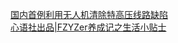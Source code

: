   
[国内首例利用无人机清除特高压线路缺陷](http://www.dianyue.me/archives/161/ykucgxa6hjg3nh2b/)  
[心语社出品|FZYZer养成记之生活小贴士](http://www.dianyue.me/archives/345/01k0djo6bd3kbk8z/)